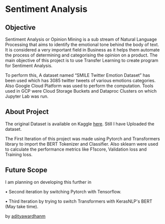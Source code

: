 # Sentiment Analysis

## Objective

Sentiment Analysis or Opinion Mining is a sub stream of Natural Language Processing that aims to identify the emotional tone behind the body of text. It is considered a very important field in Business as it helps them automate the process of determining and categorising the opinion on a product. 
The main objective of this project is to use Transfer Learning to create program for Sentiment Analysis.  

To perform this, A dataset named “SMILE Twitter Emotion Dataset” has been used which has 3085 twitter tweets of various emotions categories. Also Google Cloud Platform was used to perform the computation. Tools used in GCP were Cloud Storage Buckets and Dataproc Clusters on which Jupyter Lab was run.

## About Project

The original Dataset is available on Kaggle [here](https://www.kaggle.com/datasets/ashkhagan/smile-twitter-emotion-dataset). Still I have Uploaded the dataset.

The First Iteration of this project was made using Pytorch and Transformers library to import the BERT Tokenizer and Classifier. Also sklearn were used to calculate the performance metrics like F1score, Validation loss and Training loss.

## Future Scope

I am planning on developing this further in 

• Second iteration by switching Pytorch with Tensorflow.

• Third Iteration by trying to switch Transformers with KerasNLP's BERT (May take time).

by [adityawardhanm](https://github.com/adityawardhanm)
